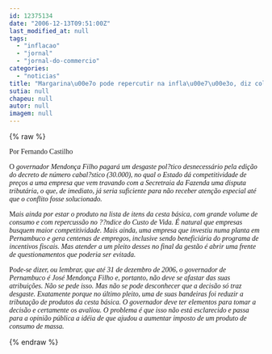```yaml
---
id: 12375134
date: "2006-12-13T09:51:00Z"
last_modified_at: null
tags:
  - "inflacao"
  - "jornal"
  - "jornal-do-commercio"
categories:
  - "noticias"
title: "Margarina\u00e7o pode repercutir na infla\u00e7\u00e3o, diz colunista do Jornal do Commercio"
sutia: null
chapeu: null
autor: null
imagem: null
---
```

{% raw %}
<p><P><FONT face=Verdana>Por Fernando Castilho</FONT></P></p>
<p><P><FONT face=Verdana>O <I>governador Mendonça Filho pagará um desgaste pol?tico desnecessário pela edição do decreto de número cabal?stico (30.000), no qual o Estado dá competitividade de preços a uma empresa que vem travando com a Secretraia da Fazenda uma disputa tributária, o que, de imediato, já seria suficiente para não receber atenção especial até que o conflito fosse solucionado.</I> </FONT></P></p>
<p><P><FONT face=Verdana>M<I>ais ainda por estar o produto na lista de itens da cesta básica, com grande volume de consumo e com repercussão no ??ndice do Custo de Vida. É natural que empresas busquem maior competitividade. Mais ainda, uma empresa que investiu numa planta em Pernambuco e gera centenas de empregos, inclusive sendo beneficiária do programa de incentivos fiscais. Mas atender a um pleito desses no final da gestão é abrir uma frente de questionamentos que poderia ser evitada. </P></I></FONT></p>
<p><P><FONT face=Verdana>P<I>ode-se dizer, ou lembrar, que até 31 de dezembro de 2006, o governador de Pernambuco é José Mendonça Filho e, portanto, não deve se afastar das suas atribuições. Não se pede isso. Mas não se pode desconhecer que a decisão só traz desgaste. Exatamente porque no último pleito, uma de suas bandeiras foi reduzir a tributação de produtos da cesta básica. O governador deve ter elementos para tomar a decisão e certamente os avaliou. O problema é que isso não está esclarecido e passa para a opinião pública a idéia de que ajudou a aumentar imposto de um produto de consumo de massa.</P></I></FONT> </p>
{% endraw %}